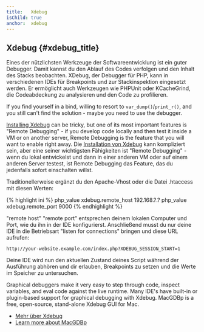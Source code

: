 ```yaml
---
title:   Xdebug
isChild: true
anchor:  xdebug
---
```


## Xdebug {#xdebug_title}

Eines der nützlichsten Werkzeuge der Softwareentwicklung ist ein guter Debugger. Damit kannst du den Ablauf des Codes verfolgen und den Inhalt des Stacks beobachten. XDebug, der Debugger für PHP, kann in verschiedenen IDEs für Breakpoints und zur Stackinspektion eingesetzt werden. Er ermöglicht auch Werkzeugen wie PHPUnit oder KCacheGrind, die Codeabdeckung zu analysieren und den Code zu profilieren.

If you find yourself in a bind, willing to resort to `var_dump()`/`print_r()`, and you still can't find the solution -
maybe you need to use the debugger.

[Installing Xdebug][xdebug-install] can be tricky, but one of its most important features is "Remote Debugging" - if
you develop code locally and then test it inside a VM or on another server, Remote Debugging is the feature that you
will want to enable right away.
Die [Installation von Xdebug][xdebug-install] kann kompliziert sein, aber eine seiner wichtigsten Fähigkeiten ist
"Remote Debugging" - wenn du lokal entwickelst und dann in einer anderen VM oder auf einem anderen Server testest,
ist Remote Debugging das Feature, das du jedenfalls sofort einschalten willst.

Traditionellerweise ergänzt du den Apache-Vhost oder die Datei .htaccess mit diesen Werten:

{% highlight ini %}
php_value xdebug.remote_host 192.168.?.?
php_value xdebug.remote_port 9000
{% endhighlight %}

"remote host" "remote port" entsprechen deinem lokalen Computer und Port, wie du ihn in der IDE konfigurierst. Anschließend musst du nur deine IDE in die Betriebsart "listen for connections" bringen und diese URL aufrufen:

    http://your-website.example.com/index.php?XDEBUG_SESSION_START=1

Deine IDE wird nun den aktuellen Zustand deines Script während der Ausführung abhören und dir erlauben, Breakpoints zu setzen und die Werte im Speicher zu untersuchen.

Graphical debuggers make it very easy to step through code, inspect variables, and eval code against the live runtime.
Many IDE's have built-in or plugin-based support for graphical debugging with Xdebug. MacGDBp is a free, open-source,
stand-alone Xdebug GUI for Mac.

 * [Mehr über Xdebug][xdebug-docs]
 * [Learn more about MacGDBp][macgdbp-install]


[xdebug-install]: https://xdebug.org/docs/install
[xdebug-docs]: https://xdebug.org/docs/
[macgdbp-install]: https://www.bluestatic.org/software/macgdbp/
